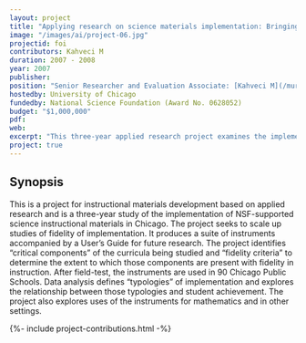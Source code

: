 ```yaml
---
layout: project
title: "Applying research on science materials implementation: Bringing measurement of fidelity of implementation (FOI) to scale"
image: "/images/ai/project-06.jpg"
projectid: foi
contributors: Kahveci M
duration: 2007 - 2008
year: 2007
publisher:
position: "Senior Researcher and Evaluation Associate: [Kahveci M](/murat). (PI: Jeanne Century, Co-PI: Andy Isaacs)"
hostedby: University of Chicago
fundedby: National Science Foundation (Award No. 0628052)
budget: "$1,000,000"
pdf:
web:
excerpt: "This three-year applied research project examines the implementation of NSF-supported science instructional materials in Chicago classrooms to inform instructional materials development."
project: true
---
```


## Synopsis

This is a project for instructional materials development based on applied research and is a three-year study of the implementation of NSF-supported science instructional materials in Chicago. The project seeks to scale up studies of fidelity of implementation. It produces a suite of instruments accompanied by a User’s Guide for future research. The project identifies “critical components” of the curricula being studied and “fidelity criteria” to determine the extent to which those components are present with fidelity in instruction. After field-test, the instruments are used in 90 Chicago Public Schools. Data analysis defines “typologies” of implementation and explores the relationship between those typologies and student achievement. The project also explores uses of the instruments for mathematics and in other settings.

{%- include project-contributions.html -%}
